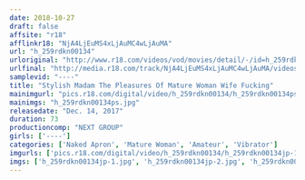 ```yaml
---
date: 2018-10-27
draft: false
affsite: "r18"
afflinkr18: "NjA4LjEuMS4xLjAuMC4wLjAuMA"
url: "h_259rdkn00134"
urloriginal: "http://www.r18.com/videos/vod/movies/detail/-/id=h_259rdkn00134"
urlfinal: "http://media.r18.com/track/NjA4LjEuMS4xLjAuMC4wLjAuMA/videos/vod/movies/detail/-/id=h_259rdkn00134"
samplevid: "----"
title: "Stylish Madam The Pleasures Of Mature Woman Wife Fucking"
mainimgurl: "pics.r18.com/digital/video/h_259rdkn00134/h_259rdkn00134ps.jpg"
mainimgs: "h_259rdkn00134ps.jpg"
releasedate: "Dec. 14, 2017"
duration: 73
productioncomp: "NEXT GROUP"
girls: ['----']
categories: ['Naked Apron', 'Mature Woman', 'Amateur', 'Vibrator']
imgurls: ['pics.r18.com/digital/video/h_259rdkn00134/h_259rdkn00134jp-1.jpg', 'pics.r18.com/digital/video/h_259rdkn00134/h_259rdkn00134jp-2.jpg', 'pics.r18.com/digital/video/h_259rdkn00134/h_259rdkn00134jp-3.jpg', 'pics.r18.com/digital/video/h_259rdkn00134/h_259rdkn00134jp-4.jpg', 'pics.r18.com/digital/video/h_259rdkn00134/h_259rdkn00134jp-5.jpg', 'pics.r18.com/digital/video/h_259rdkn00134/h_259rdkn00134jp-6.jpg', 'pics.r18.com/digital/video/h_259rdkn00134/h_259rdkn00134jp-7.jpg', 'pics.r18.com/digital/video/h_259rdkn00134/h_259rdkn00134jp-8.jpg', 'pics.r18.com/digital/video/h_259rdkn00134/h_259rdkn00134jp-9.jpg', 'pics.r18.com/digital/video/h_259rdkn00134/h_259rdkn00134jp-10.jpg', 'pics.r18.com/digital/video/h_259rdkn00134/h_259rdkn00134jp-11.jpg', 'pics.r18.com/digital/video/h_259rdkn00134/h_259rdkn00134jp-12.jpg', 'pics.r18.com/digital/video/h_259rdkn00134/h_259rdkn00134jp-13.jpg', 'pics.r18.com/digital/video/h_259rdkn00134/h_259rdkn00134jp-14.jpg', 'pics.r18.com/digital/video/h_259rdkn00134/h_259rdkn00134jp-15.jpg', 'pics.r18.com/digital/video/h_259rdkn00134/h_259rdkn00134jp-16.jpg', 'pics.r18.com/digital/video/h_259rdkn00134/h_259rdkn00134jp-17.jpg', 'pics.r18.com/digital/video/h_259rdkn00134/h_259rdkn00134jp-18.jpg', 'pics.r18.com/digital/video/h_259rdkn00134/h_259rdkn00134jp-19.jpg', 'pics.r18.com/digital/video/h_259rdkn00134/h_259rdkn00134jp-20.jpg']
imgs: ['h_259rdkn00134jp-1.jpg', 'h_259rdkn00134jp-2.jpg', 'h_259rdkn00134jp-3.jpg', 'h_259rdkn00134jp-4.jpg', 'h_259rdkn00134jp-5.jpg', 'h_259rdkn00134jp-6.jpg', 'h_259rdkn00134jp-7.jpg', 'h_259rdkn00134jp-8.jpg', 'h_259rdkn00134jp-9.jpg', 'h_259rdkn00134jp-10.jpg', 'h_259rdkn00134jp-11.jpg', 'h_259rdkn00134jp-12.jpg', 'h_259rdkn00134jp-13.jpg', 'h_259rdkn00134jp-14.jpg', 'h_259rdkn00134jp-15.jpg', 'h_259rdkn00134jp-16.jpg', 'h_259rdkn00134jp-17.jpg', 'h_259rdkn00134jp-18.jpg', 'h_259rdkn00134jp-19.jpg', 'h_259rdkn00134jp-20.jpg']
---
```

